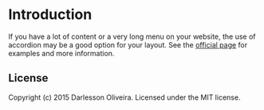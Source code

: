 # Introduction #

If you have a lot of content or a very long menu on your website, the use of accordion may be a good option for your layout. See the [official page](http://www.darlesson.com/jquery/accordion/) for examples and more information.

## License
Copyright (c) 2015 Darlesson Oliveira. Licensed under the MIT license.
